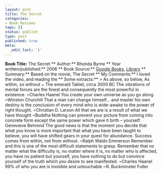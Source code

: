 ```yaml
---
layout: post
title: The Secret
categories:
- Book Reviews
tags: []
status: publish
type: post
published: true
meta:
  _edit_last: '1'
---
```

**Book Title:** The Secret ** Author:** Rhonda Byrne ** Year written/published:** 2006 ** Book Source:** [Google Books](http://books.google.com/books?id=tJ94IAAACAAJ&dq=the+secret), [Library](http://catalogue.nlb.gov.sg/cgi-bin/cw_cgi?fullRecord+14028+3002+13153400+2+1) ** Summary:** Based on the movie, The Secret ** My Comments:** I loved the video, and reading the ** Some extracts:** > As above, so below, As within, so without ~ The emerald Tablet, circa 3000 BC The vibrations of mental forces are the finest and consequently the most powerful in existence. ~Charles Haanel You create your own universe as you go along ~Winston Churchill That a man can change himself… and master his own destiny is the conclusion of every mind who is wide-awake to the power of right thought. ~Christian D. Larson All that we are is a result of what we have thought ~Buddha Nothing can prevent your picture from coming into concrete form except the same power which gave it birth – yourself. Genevieve Behrend The good news is that the moment you decide that what you know is more important that what you have been taught to believe, you will have shifted gears in your quest for abundance. Success comes from within, not from without. ~Ralph Waldo Emmerson Remember and this is one of the most difficult statements to grasp. Remember that no matter what the difficulty is, no matter where it is, no matter who is affected, you have no patient but yourself, you have nothing to do but convince yourself of the truth which you desire to see manifested. ~Charles Haanel 99% of who you are is invisible and untouchable ~R. Buckminster Fuller
